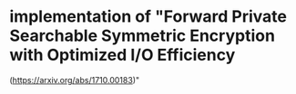 # implementation of "Forward Private Searchable Symmetric Encryption with Optimized I/O Efficiency
(https://arxiv.org/abs/1710.00183)"
